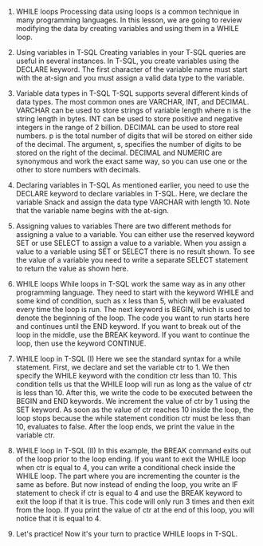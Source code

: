 1. WHILE loops
   Processing data using loops is a common technique in many programming languages. In this lesson, we are going to review modifying the data by creating variables and using them in a WHILE loop.

2. Using variables in T-SQL
   Creating variables in your T-SQL queries are useful in several instances. In T-SQL, you create variables using the DECLARE keyword. The first character of the variable name must start with the at-sign and you must assign a valid data type to the variable.

3. Variable data types in T-SQL
   T-SQL supports several different kinds of data types. The most common ones are VARCHAR, INT, and DECIMAL. VARCHAR can be used to store strings of variable length where n is the string length in bytes. INT can be used to store positive and negative integers in the range of 2 billion. DECIMAL can be used to store real numbers. p is the total number of digits that will be stored on either side of the decimal. The argument, s, specifies the number of digits to be stored on the right of the decimal. DECIMAL and NUMERIC are synonymous and work the exact same way, so you can use one or the other to store numbers with decimals.

4. Declaring variables in T-SQL
   As mentioned earlier, you need to use the DECLARE keyword to declare variables in T-SQL. Here, we declare the variable Snack and assign the data type VARCHAR with length 10. Note that the variable name begins with the at-sign.

5. Assigning values to variables
   There are two different methods for assigning a value to a variable. You can either use the reserved keyword SET or use SELECT to assign a value to a variable. When you assign a value to a variable using SET or SELECT there is no result shown. To see the value of a variable you need to write a separate SELECT statement to return the value as shown here.

6. WHILE loops
   While loops in T-SQL work the same way as in any other programming language. They need to start with the keyword WHILE and some kind of condition, such as x less than 5, which will be evaluated every time the loop is run. The next keyword is BEGIN, which is used to denote the beginning of the loop. The code you want to run starts here and continues until the END keyword. If you want to break out of the loop in the middle, use the BREAK keyword. If you want to continue the loop, then use the keyword CONTINUE.

7. WHILE loop in T-SQL (I)
   Here we see the standard syntax for a while statement. First, we declare and set the variable ctr to 1. We then specify the WHILE keyword with the condition ctr less than 10. This condition tells us that the WHILE loop will run as long as the value of ctr is less than 10. After this, we write the code to be executed between the BEGIN and END keywords. We increment the value of ctr by 1 using the SET keyword. As soon as the value of ctr reaches 10 inside the loop, the loop stops because the while statement condition ctr must be less than 10, evaluates to false. After the loop ends, we print the value in the variable ctr.

8. WHILE loop in T-SQL (II)
   In this example, the BREAK command exits out of the loop prior to the loop ending. If you want to exit the WHILE loop when ctr is equal to 4, you can write a conditional check inside the WHILE loop. The part where you are incrementing the counter is the same as before. But now instead of ending the loop, you write an IF statement to check if ctr is equal to 4 and use the BREAK keyword to exit the loop if that it is true. This code will only run 3 times and then exit from the loop. If you print the value of ctr at the end of this loop, you will notice that it is equal to 4.

9. Let's practice!
   Now it's your turn to practice WHILE loops in T-SQL.
